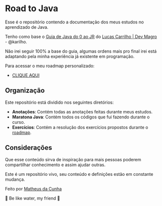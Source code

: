 # Road to Java

Esse é o repositório contendo a documentação dos meus estudos no aprendizado de Java.

Tenho como base o [Guia de Java do 0 ao JR](https://docs.google.com/document/d/12ek1Wsd_ibuwTOjHtLPZwEWdy5-A7cRoO2Bf-v5G1_s/edit?tab=t.0) do [Lucas Carrilho | Dev Magro](https://www.linkedin.com/in/karilho/) - @karilho.

Não irei seguir 100% a base do guia, algumas ordens mais pro final irei está adaptando pela minha experiência já existente em programação.

Para acessar o meu roadmap personalizado:

- [CLIQUE AQUI](roadmap.md)

## Organização

Este repositório está dividido nos seguintes diretórios:

- **Anotações**: Contém todas as anotações feitas durante meus estudos.
- **Maratona Java**: Contém todos os códigos que fui fazendo durante o curso.
- **Exercícios**: Contém a resolução dos exercícios propostos durante o [roadmap](roadmap.md).

## Considerações

Que esse conteúdo sirva de inspiração para mais pessoas poderem compartilhar conhecimento e assim ajudar outras.

Este é um repositório vivo, seu conteúdo e definições estão em constante mudança.

Feito por [Matheus da Cunha](https://www.linkedin.com/in/matheusdcunha/)

🌊 Be like water, my friend 🌊
